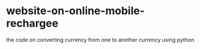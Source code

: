 # website-on-online-mobile-rechargee
the code on converting currency from one to another currency using python
